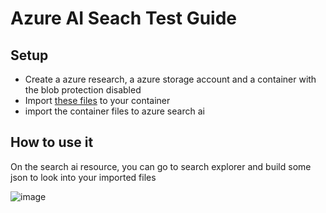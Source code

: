 # Azure AI Seach Test Guide

## Setup
* Create a azure research, a azure storage account and a container with the blob protection disabled
* Import [these files](https://aka.ms/mslearn-coffee-reviews) to your container
* import the container files to azure search ai

## How to use it
On the search ai resource, you can go to search explorer and build some json to look into your imported files

![image](https://github.com/user-attachments/assets/407b3093-3347-4afe-86b4-cb15dfe1e3e0)
